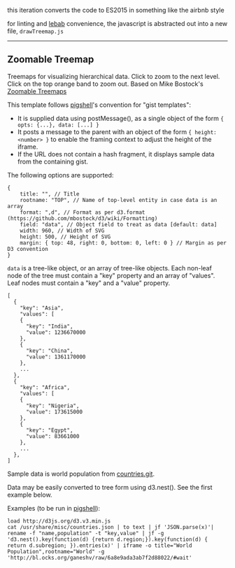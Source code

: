 this iteration converts the code to ES2015 in something like the airbnb style

for linting and [lebab](https://github.com/lebab/lebab) convenience, the javascript is abstracted out into a new file, `drawTreemap.js`

---

## Zoomable Treemap

Treemaps for visualizing hierarchical data. Click to zoom to the next level.
Click on the top orange band to zoom out. Based on Mike Bostock's
[Zoomable Treemaps](http://bost.ocks.org/mike/treemap/)

This template follows [pigshell](http://pigshell.com)'s convention for "gist
templates":

  * It is supplied data using postMessage(), as a single object of the form
    `{ opts: {...}, data: [...] }`
  * It posts a message to the parent with an object of the form `{ height: <number> }` to enable the framing context to adjust the height of the iframe.
  * If the URL does not contain a hash fragment, it displays sample data from
    the containing gist.

The following options are supported:

    {
        title: "", // Title 
        rootname: "TOP", // Name of top-level entity in case data is an array
        format: ",d", // Format as per d3.format (https://github.com/mbostock/d3/wiki/Formatting)
        field: "data", // Object field to treat as data [default: data]
        width: 960, // Width of SVG
        height: 500, // Height of SVG
        margin: { top: 48, right: 0, bottom: 0, left: 0 } // Margin as per D3 convention
    }

`data` is a tree-like object, or an array of tree-like objects. Each non-leaf
node of the tree must contain a "key" property and an array of "values".
Leaf nodes must contain a "key" and a "value" property.

    [
      {
        "key": "Asia",
        "values": [
        {
          "key": "India",
          "value": 1236670000
        },
        {
          "key": "China",
          "value": 1361170000
        },
        ...
      },
      {
        "key": "Africa",
        "values": [
        {
          "key": "Nigeria",
          "value": 173615000
        },
        {
          "key": "Egypt",
          "value": 83661000
        },
        ...
      },
    ]

Sample data is world population from [countries.git](https://github.com/mledoze/countries.git).

Data may be easily converted to tree form using d3.nest(). See the first
example below.


Examples (to be run in [pigshell](http://pigshell.com)):

    load http://d3js.org/d3.v3.min.js
    cat /usr/share/misc/countries.json | to text | jf 'JSON.parse(x)'| rename -f "name,population" -t "key,value" | jf -g 'd3.nest().key(function(d) {return d.region;}).key(function(d) { return d.subregion; }).entries(x)' | iframe -o title="World Population",rootname="World" -g 'http://bl.ocks.org/ganeshv/raw/6a8e9ada3ab7f2d88022/#wait'
